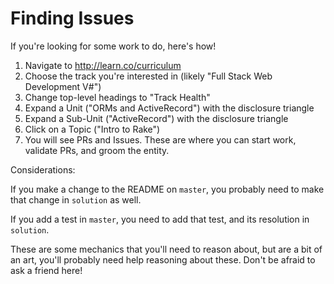 # Finding Issues

If you're looking for some work to do, here's how!

1. Navigate to http://learn.co/curriculum
2. Choose the track you're interested in (likely "Full Stack Web Development
   V#")
3. Change top-level headings to "Track Health"
4. Expand a Unit ("ORMs and ActiveRecord") with the disclosure triangle
4. Expand a Sub-Unit ("ActiveRecord") with the disclosure triangle
5. Click on a Topic ("Intro to Rake")
6. You will see PRs and Issues. These are where you can start work, validate
   PRs, and groom the entity.

Considerations:

If you make a change to the README on `master`, you probably need to make that
change in `solution` as well.

If you add a test in `master`, you need to add that test, and its resolution in
`solution`.

These are some mechanics that you'll need to reason about, but are a bit of an
art, you'll probably need help reasoning about these. Don't be afraid to ask a
friend here!
